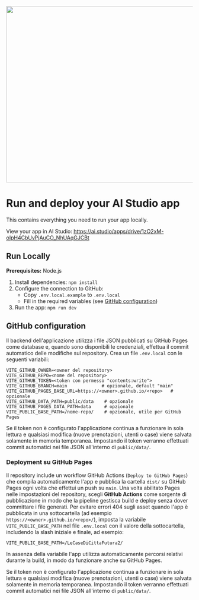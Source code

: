 <div align="center">
<img width="1200" height="475" alt="GHBanner" src="https://github.com/user-attachments/assets/0aa67016-6eaf-458a-adb2-6e31a0763ed6" />
</div>

# Run and deploy your AI Studio app

This contains everything you need to run your app locally.

View your app in AI Studio: https://ai.studio/apps/drive/1zO2xM-oIpH4CbUvPjAuCO_NhUAqGJCBt

## Run Locally

**Prerequisites:**  Node.js


1. Install dependencies:
   `npm install`
2. Configure the connection to GitHub:
   - Copy `.env.local.example` to `.env.local`
   - Fill in the required variables (see [GitHub configuration](#github-configuration))
3. Run the app:
   `npm run dev`

## GitHub configuration

Il backend dell'applicazione utilizza i file JSON pubblicati su GitHub Pages come database e, quando sono disponibili le credenziali, effettua il commit automatico delle modifiche sul repository. Crea un file `.env.local` con le seguenti variabili:

```
VITE_GITHUB_OWNER=<owner del repository>
VITE_GITHUB_REPO=<nome del repository>
VITE_GITHUB_TOKEN=<token con permesso "contents:write">
VITE_GITHUB_BRANCH=main             # opzionale, default "main"
VITE_GITHUB_PAGES_BASE_URL=https://<owner>.github.io/<repo>   # opzionale
VITE_GITHUB_DATA_PATH=public/data    # opzionale
VITE_GITHUB_PAGES_DATA_PATH=data     # opzionale
VITE_PUBLIC_BASE_PATH=/nome-repo/    # opzionale, utile per GitHub Pages
```

Se il token non è configurato l'applicazione continua a funzionare in sola lettura e qualsiasi modifica (nuove prenotazioni, utenti o case) viene salvata solamente in memoria temporanea. Impostando il token verranno effettuati commit automatici nei file JSON all'interno di `public/data/`.

### Deployment su GitHub Pages

Il repository include un workflow GitHub Actions (`Deploy to GitHub Pages`) che compila automaticamente l'app e pubblica la cartella `dist/` su GitHub Pages ogni volta che effettui un push su `main`. Una volta abilitato Pages nelle impostazioni del repository, scegli **GitHub Actions** come sorgente di pubblicazione in modo che la pipeline gestisca build e deploy senza dover committare i file generati.
Per evitare errori 404 sugli asset quando l'app è pubblicata in una sottocartella (ad esempio `https://<owner>.github.io/<repo>/`), imposta la variabile `VITE_PUBLIC_BASE_PATH` nel file `.env.local` con il valore della sottocartella, includendo la slash iniziale e finale, ad esempio:

```
VITE_PUBLIC_BASE_PATH=/LeCaseDiCittaFutura2/
```

In assenza della variabile l'app utilizza automaticamente percorsi relativi durante la build, in modo da funzionare anche su GitHub Pages.


Se il token non è configurato l'applicazione continua a funzionare in sola lettura e qualsiasi modifica (nuove prenotazioni, utenti o case) viene salvata solamente in memoria temporanea. Impostando il token verranno effettuati commit automatici nei file JSON all'interno di `public/data/`.
